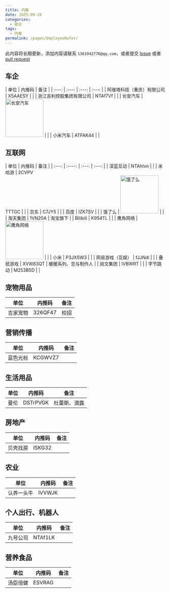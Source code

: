 ```yaml
---
title: 内推
date: 2025-09-18
categories:
  - 就业
tags:
  - 内推
permalink: /pages/EmployeeRefer/
---
```


此内容将长期更新，添加内容请联系 `1361942776@qq.com`，或者提交 [Issue](https://github.com/NCEPUwiki/NCEPUwiki/issues) 或者 [pull request](https://github.com/NCEPUwiki/NCEPUwiki/pulls)

## 车企

| 单位 | 内推码 | 备注 |
| :---: | :---: | :---: | :---: |
| 阿维塔科技（重庆）有限公司 | X5AAESY | |
| 浙江吉利控股集团有限公司 | NTAf7Vf | |
| 长安汽车 | <img src="/img/06/02/长安汽车.jpg" alt="长安汽车" width="120" /> | |
| 小米汽车 | ATFAK44 | |


## 互联网

| 单位  | 内推码 | 备注  |
| :---: | :----: | :---: | :---: |
| 深蓝互动 | NTAhIvn | |
| 米哈游 | 2CVPV </br> TTTGC | |
| 京东 | C7JY5 |  |
| 百度 | IZK7SV | |
| 饿了么 | <img src="/img/06/02/饿了么.jpg" alt="饿了么" width="120" /> | |
| 淘天集团 | 1VN20A | 淘宝旗下 |
| Bilibili | K954TL | |
| 鹰角网络 | <img src="/img/06/02/鹰角网络.jpg" alt="鹰角网络" width="120" /> | |
| 小米 | P3JXSW3 | |
| 网易游戏（互娱） | fJJNdi | |
| 叠纸游戏 | XVW83QT | 暖暖系列、恋与制作人 |
| 阅文集团 | IVBWRT | |
| 字节跳动 | M253B5D | |

## 宠物用品

| 单位  | 内推码 | 备注  |
| :---: | :----: | :---: |
| 吉家宠物 | 326QF47 | 校招 |

## 营销传播

|   单位   | 内推码  |  备注  |
| :------: | :-----: | :---: |
| 蓝色光标 | KCGWVZ7 | |

## 生活用品

|   单位   | 内推码  | 备注  |
| :------: | :-----: | :---: |
| 曼伦 | DSTrPVGK | 杜蕾斯、滴露 |

## 房地产

| 单位  |  内推码  | 备注   |
| :---: | :------: | :---: |
| 贝壳找房 | ISKG32 | |

## 农业

|   单位   | 内推码 |  备注  |
| :------: | :----: | :---: |
| 认养一头牛 | IVVWJK | |

## 个人出行、机器人

|   单位   | 内推码 | 备注  |
| :------: | :----: | :---: |
| 九号公司 | NTAf1LK | |


## 营养食品

|   单位   | 内推码 |  备注  |
| :------: | :----: | :---: |
| 汤臣倍健 | ESVRAG | |